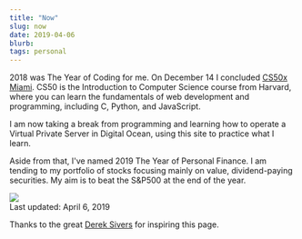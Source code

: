 ```yaml
---
title: "Now"
slug: now
date: 2019-04-06
blurb: 
tags: personal
---
```


2018 was The Year of Coding for me. On December 14 I concluded [CS50x Miami](http://theideacenter.co/cs50xmiami/). CS50 is the Introduction to Computer Science course from Harvard, where you can learn the fundamentals of web development and programming, including C, Python, and JavaScript.

I am now taking a break from programming and learning how to operate a Virtual Private Server in Digital Ocean, using this site to practice what I learn. 

Aside from that, I've named 2019 The Year of Personal Finance. I am tending to my portfolio of stocks focusing mainly on value, dividend-paying securities. My aim is to beat the S&P500 at the end of the year.

<img src="/img/now.jpg" class="profile medium">

<div >Last updated: April 6, 2019</div>

Thanks to the great [Derek Sivers](http://sivers.org/nowff) for inspiring this page.

